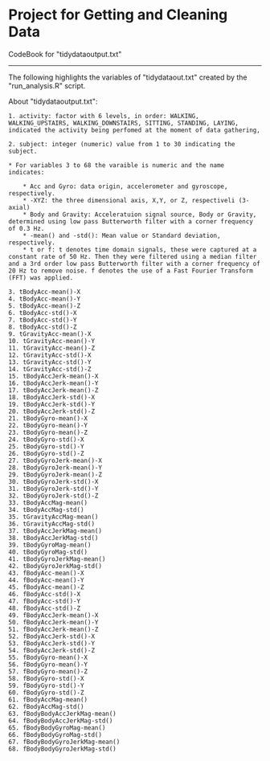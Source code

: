 Project for Getting and Cleaning Data 
===


CodeBook for "tidydataoutput.txt"


___

The following highlights the variables of "tidydataout.txt" created by the "run_analysis.R" script. 

About "tidydataoutput.txt":

    1. activity: factor with 6 levels, in order: WALKING, WALKING_UPSTAIRS, WALKING_DOWNSTAIRS, SITTING, STANDING, LAYING, indicated the activity being perfomed at the moment of data gathering,

    2. subject: integer (numeric) value from 1 to 30 indicating the subject.

    * For variables 3 to 68 the varaible is numeric and the name indicates:

        * Acc and Gyro: data origin, accelerometer and gyroscope, respectively.
        * -XYZ: the three dimensional axis, X,Y, or Z, respectiveli (3-axial)
        * Body and Gravity: Acceleratuion signal source, Body or Gravity, determined using low pass Butterworth filter with a corner frequency of 0.3 Hz. 
        * -mean() and -std(): Mean value or Standard deviation, respectively.
        * t or f: t denotes time domain signals, these were captured at a constant rate of 50 Hz. Then they were filtered using a median filter and a 3rd order low pass Butterworth filter with a corner frequency of 20 Hz to remove noise. f denotes the use of a Fast Fourier Transform (FFT) was applied.
    
    3. tBodyAcc-mean()-X
    4. tBodyAcc-mean()-Y
    5. tBodyAcc-mean()-Z
    6. tBodyAcc-std()-X
    7. tBodyAcc-std()-Y
    8. tBodyAcc-std()-Z
    9. tGravityAcc-mean()-X
    10. tGravityAcc-mean()-Y
    11. tGravityAcc-mean()-Z
    12. tGravityAcc-std()-X
    13. tGravityAcc-std()-Y
    14. tGravityAcc-std()-Z
    15. tBodyAccJerk-mean()-X
    16. tBodyAccJerk-mean()-Y
    17. tBodyAccJerk-mean()-Z
    18. tBodyAccJerk-std()-X
    19. tBodyAccJerk-std()-Y
    20. tBodyAccJerk-std()-Z
    21. tBodyGyro-mean()-X
    22. tBodyGyro-mean()-Y
    23. tBodyGyro-mean()-Z
    24. tBodyGyro-std()-X
    25. tBodyGyro-std()-Y
    26. tBodyGyro-std()-Z
    27. tBodyGyroJerk-mean()-X
    28. tBodyGyroJerk-mean()-Y
    29. tBodyGyroJerk-mean()-Z
    30. tBodyGyroJerk-std()-X
    31. tBodyGyroJerk-std()-Y
    32. tBodyGyroJerk-std()-Z
    33. tBodyAccMag-mean()
    34. tBodyAccMag-std()
    35. tGravityAccMag-mean()
    36. tGravityAccMag-std()
    37. tBodyAccJerkMag-mean()
    38. tBodyAccJerkMag-std()
    39. tBodyGyroMag-mean()
    40. tBodyGyroMag-std()
    41. tBodyGyroJerkMag-mean()
    42. tBodyGyroJerkMag-std()
    43. fBodyAcc-mean()-X
    44. fBodyAcc-mean()-Y
    45. fBodyAcc-mean()-Z
    46. fBodyAcc-std()-X
    47. fBodyAcc-std()-Y
    48. fBodyAcc-std()-Z
    49. fBodyAccJerk-mean()-X
    50. fBodyAccJerk-mean()-Y
    51. fBodyAccJerk-mean()-Z
    52. fBodyAccJerk-std()-X
    53. fBodyAccJerk-std()-Y
    54. fBodyAccJerk-std()-Z
    55. fBodyGyro-mean()-X
    56. fBodyGyro-mean()-Y
    57. fBodyGyro-mean()-Z
    58. fBodyGyro-std()-X
    59. fBodyGyro-std()-Y
    60. fBodyGyro-std()-Z
    61. fBodyAccMag-mean()
    62. fBodyAccMag-std()
    63. fBodyBodyAccJerkMag-mean()
    64. fBodyBodyAccJerkMag-std()
    65. fBodyBodyGyroMag-mean()
    66. fBodyBodyGyroMag-std()
    67. fBodyBodyGyroJerkMag-mean()
    68. fBodyBodyGyroJerkMag-std()
